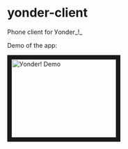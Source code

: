 yonder-client
=============

Phone client for Уonder_!_

Demo of the app:


<a href="http://www.youtube.com/watch?feature=player_embedded&v=vtuT9pRy1ZQ
" target="_blank"><img src="http://img.youtube.com/vi/vtuT9pRy1ZQ/0.jpg" 
alt="Уonder! Demo" width="240" height="180" border="10" /></a>
